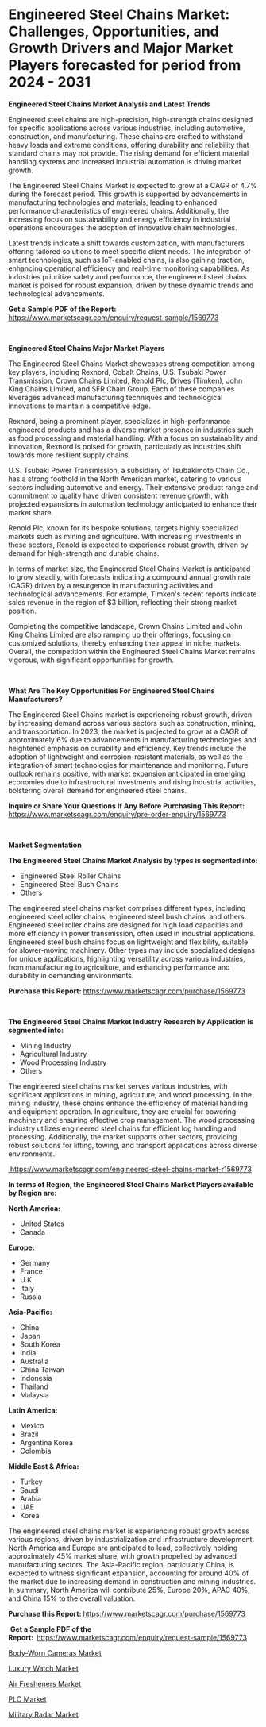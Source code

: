 <p><h1>Engineered Steel Chains Market: Challenges, Opportunities, and Growth Drivers and Major Market Players forecasted for period from 2024 - 2031</h1></p><p><strong>Engineered Steel Chains Market Analysis and Latest Trends</strong></p>
<p><p>Engineered steel chains are high-precision, high-strength chains designed for specific applications across various industries, including automotive, construction, and manufacturing. These chains are crafted to withstand heavy loads and extreme conditions, offering durability and reliability that standard chains may not provide. The rising demand for efficient material handling systems and increased industrial automation is driving market growth.</p><p>The Engineered Steel Chains Market is expected to grow at a CAGR of 4.7% during the forecast period. This growth is supported by advancements in manufacturing technologies and materials, leading to enhanced performance characteristics of engineered chains. Additionally, the increasing focus on sustainability and energy efficiency in industrial operations encourages the adoption of innovative chain technologies.</p><p>Latest trends indicate a shift towards customization, with manufacturers offering tailored solutions to meet specific client needs. The integration of smart technologies, such as IoT-enabled chains, is also gaining traction, enhancing operational efficiency and real-time monitoring capabilities. As industries prioritize safety and performance, the engineered steel chains market is poised for robust expansion, driven by these dynamic trends and technological advancements.</p></p>
<p><strong>Get a Sample PDF of the Report:&nbsp;</strong> <a href="https://www.marketscagr.com/enquiry/request-sample/1569773?utm_campaign=1721&utm_medium=2&utm_source=Github&utm_content=ia&utm_term=14102024&utm_id=engineered-steel-chains">https://www.marketscagr.com/enquiry/request-sample/1569773</a></p>
<p>&nbsp;</p>
<p><strong>Engineered Steel Chains Major Market Players</strong></p>
<p><p>The Engineered Steel Chains Market showcases strong competition among key players, including Rexnord, Cobalt Chains, U.S. Tsubaki Power Transmission, Crown Chains Limited, Renold Plc, Drives (Timken), John King Chains Limited, and SFR Chain Group. Each of these companies leverages advanced manufacturing techniques and technological innovations to maintain a competitive edge.</p><p>Rexnord, being a prominent player, specializes in high-performance engineered products and has a diverse market presence in industries such as food processing and material handling. With a focus on sustainability and innovation, Rexnord is poised for growth, particularly as industries shift towards more resilient supply chains.</p><p>U.S. Tsubaki Power Transmission, a subsidiary of Tsubakimoto Chain Co., has a strong foothold in the North American market, catering to various sectors including automotive and energy. Their extensive product range and commitment to quality have driven consistent revenue growth, with projected expansions in automation technology anticipated to enhance their market share.</p><p>Renold Plc, known for its bespoke solutions, targets highly specialized markets such as mining and agriculture. With increasing investments in these sectors, Renold is expected to experience robust growth, driven by demand for high-strength and durable chains.</p><p>In terms of market size, the Engineered Steel Chains Market is anticipated to grow steadily, with forecasts indicating a compound annual growth rate (CAGR) driven by a resurgence in manufacturing activities and technological advancements. For example, Timken's recent reports indicate sales revenue in the region of $3 billion, reflecting their strong market position.</p><p>Completing the competitive landscape, Crown Chains Limited and John King Chains Limited are also ramping up their offerings, focusing on customized solutions, thereby enhancing their appeal in niche markets. Overall, the competition within the Engineered Steel Chains Market remains vigorous, with significant opportunities for growth.</p></p>
<p>&nbsp;</p>
<p><strong>What Are The Key Opportunities For Engineered Steel Chains Manufacturers?</strong></p>
<p><p>The Engineered Steel Chains market is experiencing robust growth, driven by increasing demand across various sectors such as construction, mining, and transportation. In 2023, the market is projected to grow at a CAGR of approximately 6% due to advancements in manufacturing technologies and heightened emphasis on durability and efficiency. Key trends include the adoption of lightweight and corrosion-resistant materials, as well as the integration of smart technologies for maintenance and monitoring. Future outlook remains positive, with market expansion anticipated in emerging economies due to infrastructural investments and rising industrial activities, bolstering overall demand for engineered steel chains.</p></p>
<p><strong>Inquire or Share Your Questions If Any Before Purchasing This Report:</strong> <a href="https://www.marketscagr.com/enquiry/pre-order-enquiry/1569773?utm_campaign=1721&utm_medium=2&utm_source=Github&utm_content=ia&utm_term=14102024&utm_id=engineered-steel-chains">https://www.marketscagr.com/enquiry/pre-order-enquiry/1569773</a></p>
<p>&nbsp;</p>
<p><strong>Market Segmentation</strong></p>
<p><strong>The Engineered Steel Chains Market Analysis by types is segmented into:</strong></p>
<p><ul><li>Engineered Steel Roller Chains</li><li>Engineered Steel Bush Chains</li><li>Others</li></ul></p>
<p><p>The engineered steel chains market comprises different types, including engineered steel roller chains, engineered steel bush chains, and others. Engineered steel roller chains are designed for high load capacities and more efficiency in power transmission, often used in industrial applications. Engineered steel bush chains focus on lightweight and flexibility, suitable for slower-moving machinery. Other types may include specialized designs for unique applications, highlighting versatility across various industries, from manufacturing to agriculture, and enhancing performance and durability in demanding environments.</p></p>
<p><strong>Purchase this Report:&nbsp;</strong><a href="https://www.marketscagr.com/purchase/1569773?utm_campaign=1721&utm_medium=2&utm_source=Github&utm_content=ia&utm_term=14102024&utm_id=engineered-steel-chains">https://www.marketscagr.com/purchase/1569773</a></p>
<p>&nbsp;</p>
<p><strong>The Engineered Steel Chains Market Industry Research by Application is segmented into:</strong></p>
<p><ul><li>Mining Industry</li><li>Agricultural Industry</li><li>Wood Processing Industry</li><li>Others</li></ul></p>
<p><p>The engineered steel chains market serves various industries, with significant applications in mining, agriculture, and wood processing. In the mining industry, these chains enhance the efficiency of material handling and equipment operation. In agriculture, they are crucial for powering machinery and ensuring effective crop management. The wood processing industry utilizes engineered steel chains for efficient log handling and processing. Additionally, the market supports other sectors, providing robust solutions for lifting, towing, and transport applications across diverse environments.</p></p>
<p><a href="https://www.marketscagr.com/engineered-steel-chains-market-r1569773?utm_campaign=1721&utm_medium=2&utm_source=Github&utm_content=ia&utm_term=14102024&utm_id=engineered-steel-chains">&nbsp;https://www.marketscagr.com/engineered-steel-chains-market-r1569773</a></p>
<p><strong>In terms of Region, the Engineered Steel Chains Market Players available by Region are:</strong></p>
<p>
    <p> <strong> North America: </strong>
        <ul>
            <li>United States</li>
            <li>Canada</li>
        </ul>
        </p> 
    <p> <strong> Europe: </strong>
        <ul>
            <li>Germany</li>
            <li>France</li>
            <li>U.K.</li>
            <li>Italy</li>
            <li>Russia</li>
        </ul>
        </p> 
    <p> <strong> Asia-Pacific: </strong>
        <ul>
            <li>China</li>
            <li>Japan</li>
            <li>South Korea</li>
            <li>India</li>
            <li>Australia</li>
            <li>China Taiwan</li>
            <li>Indonesia</li>
            <li>Thailand</li>
            <li>Malaysia</li>
        </ul>
        </p> 
    <p> <strong> Latin America: </strong>
        <ul>
            <li>Mexico</li>
            <li>Brazil</li>
            <li>Argentina Korea</li>
            <li>Colombia</li>
        </ul>
        </p> 
    <p> <strong> Middle East & Africa: </strong>
        <ul>
            <li>Turkey</li>
            <li>Saudi</li>
            <li>Arabia</li>
            <li>UAE</li>
            <li>Korea</li>
        </ul>
    </p>
    </p>
<p><p>The engineered steel chains market is experiencing robust growth across various regions, driven by industrialization and infrastructure development. North America and Europe are anticipated to lead, collectively holding approximately 45% market share, with growth propelled by advanced manufacturing sectors. The Asia-Pacific region, particularly China, is expected to witness significant expansion, accounting for around 40% of the market due to increasing demand in construction and mining industries. In summary, North America will contribute 25%, Europe 20%, APAC 40%, and China 15% to the overall valuation.</p></p>
<p><strong>Purchase this Report: </strong><a href="https://www.marketscagr.com/purchase/1569773?utm_campaign=1721&utm_medium=2&utm_source=Github&utm_content=ia&utm_term=14102024&utm_id=engineered-steel-chains">https://www.marketscagr.com/purchase/1569773</a></p>
<p>&nbsp;<strong>Get a Sample PDF of the Report:&nbsp;&nbsp;</strong><a href="https://www.marketscagr.com/enquiry/request-sample/1569773?utm_campaign=1721&utm_medium=2&utm_source=Github&utm_content=ia&utm_term=14102024&utm_id=engineered-steel-chains">https://www.marketscagr.com/enquiry/request-sample/1569773</a></p>
<p><strong></strong></p>
<p><p><a href="https://www.linkedin.com/pulse/body-worn-cameras-market-navigating-challenges-unlocking-fkdye?trk=public_post_embed_feed-article-content&utm_campaign=1721&utm_medium=2&utm_source=Github&utm_content=ia&utm_term=14102024&utm_id=engineered-steel-chains">Body-Worn Cameras Market</a></p><p><a href="https://www.linkedin.com/pulse/global-luxury-watch-market-exploring-share-trends-future-t1xwe?trk=public_post_embed_feed-article-content&utm_campaign=1721&utm_medium=2&utm_source=Github&utm_content=ia&utm_term=14102024&utm_id=engineered-steel-chains">Luxury Watch Market</a></p><p><a href="https://www.linkedin.com/pulse/global-perspectives-air-fresheners-market-trends-challenges-b2xje?trk=public_post_embed_feed-article-content&utm_campaign=1721&utm_medium=2&utm_source=Github&utm_content=ia&utm_term=14102024&utm_id=engineered-steel-chains">Air Fresheners Market</a></p><p><a href="https://www.linkedin.com/pulse/plc-market-opportunities-emerging-global-trends-shifts-2024-2031-9iyqe?trk=public_post_embed_feed-article-content&utm_campaign=1721&utm_medium=2&utm_source=Github&utm_content=ia&utm_term=14102024&utm_id=engineered-steel-chains">PLC Market</a></p><p><a href="https://www.linkedin.com/pulse/navigating-military-radar-market-expert-analysis-forecast-period-6jzee?trk=public_post_embed_feed-article-content&utm_campaign=1721&utm_medium=2&utm_source=Github&utm_content=ia&utm_term=14102024&utm_id=engineered-steel-chains">Military Radar Market</a></p></p>
